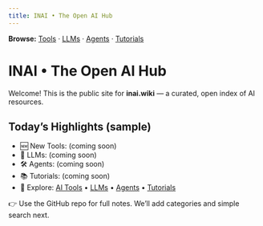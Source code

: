 ```yaml
---
title: INAI • The Open AI Hub
---
```

**Browse:** [Tools](tools.md) · [LLMs](llms.md) · [Agents](agents.md) · [Tutorials](tutorials.md)

# INAI • The Open AI Hub

Welcome! This is the public site for **inai.wiki** — a curated, open index of AI resources.

## Today’s Highlights (sample)
- 🆕 New Tools: (coming soon)
- 🤖 LLMs: (coming soon)
- 🛠️ Agents: (coming soon)
- 📚 Tutorials: (coming soon)
- 🔗 Explore: [AI Tools](tools.md) • [LLMs](llms.md) • [Agents](agents.md) • [Tutorials](tutorials.md)

👉 Use the GitHub repo for full notes. We’ll add categories and simple search next.
